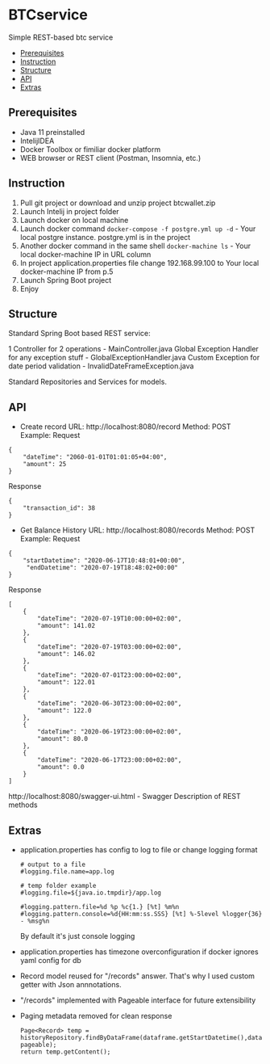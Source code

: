 # BTCservice

Simple REST-based btc service

+ [Prerequisites](#Prerequisites)
+ [Instruction](#Instruction)
+ [Structure](#Structure)
+ [API](#API)
+ [Extras](#Extras)


## Prerequisites

+ Java 11 preinstalled
+ IntelijIDEA
+ Docker Toolbox or fimiliar docker platform
+ WEB browser or REST client (Postman, Insomnia, etc.)

## Instruction

1. Pull git project or download and unzip project btcwallet.zip
2. Launch Intelij in project folder
3. Launch docker on local machine
4. Launch docker command ```docker-compose -f postgre.yml up -d``` - Your local postgre instance. postgre.yml is in the project
5. Another docker command in the same shell ```docker-machine ls``` - Your local docker-machine IP in URL column
6. In project application.properties file change  192.168.99.100 to Your local docker-machine IP from p.5
7. Launch Spring Boot project
8. Enjoy

## Structure

Standard Spring Boot based REST service:

1 Controller for 2 operations - MainController.java
Global Exception Handler for any exception stuff - GlobalExceptionHandler.java
Custom Exception for date period validation - InvalidDateFrameException.java

Standard Repositories and Services for models.


## API

+ Create record
URL: http://localhost:8080/record
Method: POST
Example:
Request
```
{
    "dateTime": "2060-01-01T01:01:05+04:00",
    "amount": 25
}
```

Response
```
{
    "transaction_id": 38
}
```
+ Get Balance History
URL: http://localhost:8080/records
Method: POST
Example:
Request
```
{
    "startDatetime": "2020-06-17T10:48:01+00:00",
     "endDatetime": "2020-07-19T18:48:02+00:00"
}
```

Response
```
[
    {
        "dateTime": "2020-07-19T10:00:00+02:00",
        "amount": 141.02
    },
    {
        "dateTime": "2020-07-19T03:00:00+02:00",
        "amount": 146.02
    },
    {
        "dateTime": "2020-07-01T23:00:00+02:00",
        "amount": 122.01
    },
    {
        "dateTime": "2020-06-30T23:00:00+02:00",
        "amount": 122.0
    },
    {
        "dateTime": "2020-06-19T23:00:00+02:00",
        "amount": 80.0
    },
    {
        "dateTime": "2020-06-17T23:00:00+02:00",
        "amount": 0.0
    }
]
```

http://localhost:8080/swagger-ui.html - Swagger Description of REST methods

## Extras
+ application.properties has config to log to file or change logging format
    ```
    # output to a file
    #logging.file.name=app.log

    # temp folder example
    #logging.file=${java.io.tmpdir}/app.log

    #logging.pattern.file=%d %p %c{1.} [%t] %m%n
    #logging.pattern.console=%d{HH:mm:ss.SSS} [%t] %-5level %logger{36} - %msg%n
    ```
    By default it's just console logging

+ application.properties has timezone overconfiguration if docker ignores yaml config for db
+ Record model reused for "/records" answer. That's why I used custom getter with Json annnotations.
+ "/records" implemented with Pageable interface for future extensibility
+ Paging metadata removed for clean response 
    ```
    Page<Record> temp = historyRepository.findByDataFrame(dataframe.getStartDatetime(),dataframe.getEndDatetime(), pageable);
    return temp.getContent();
    ```
